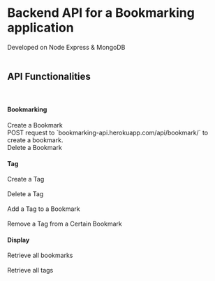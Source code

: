 # Backend API for a Bookmarking application
Developed on Node Express &amp; MongoDB <br><br>

<h2>API Functionalities</h2><br>
<h4>Bookmarking</h4>
Create a Bookmark <br>
POST request to `bookmarking-api.herokuapp.com/api/bookmark/` to create a bookmark.
<br>
Delete a Bookmark <br>
<h4>Tag</h4>
Create a Tag <br><br>
Delete a Tag <br><br>
Add a Tag to a Bookmark <br><br>
Remove a Tag from a Certain Bookmark <br>
<h4>Display</h4>
Retrieve all bookmarks <br><br>
Retrieve all tags <br>
 
